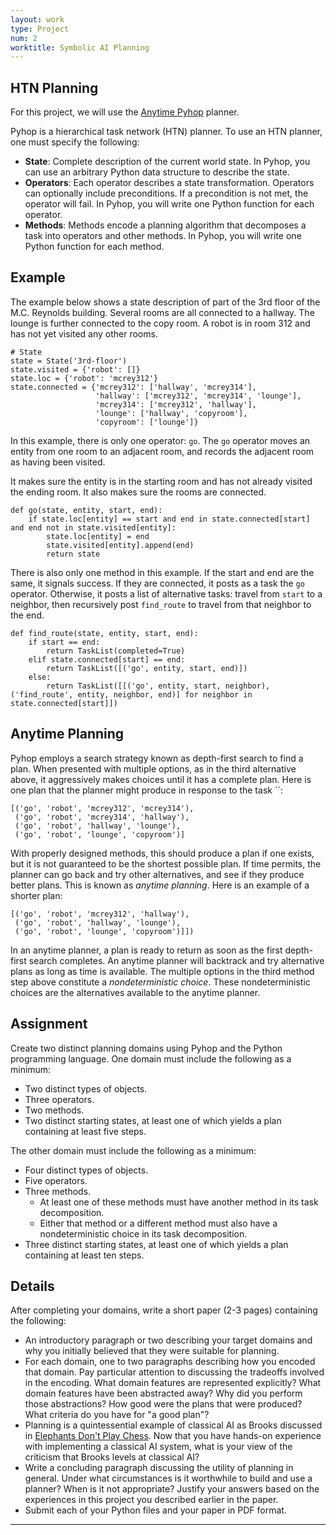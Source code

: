 ```yaml
---
layout: work
type: Project
num: 2
worktitle: Symbolic AI Planning
---
```


## HTN Planning

For this project, we will use the [Anytime Pyhop](https://github.com/gjf2a/pyhop_anytime) planner.

Pyhop is a hierarchical task network (HTN) planner. To use an HTN planner, one must specify the following:

* **State**: Complete description of the current world state. In Pyhop, you can use an arbitrary Python data structure to describe the state.
* **Operators**: Each operator describes a state transformation. Operators can optionally include preconditions. If a precondition is not met, the operator will fail. In Pyhop, you will write one Python function for each operator.
* **Methods**: Methods encode a planning algorithm that decomposes a task into operators and other methods. In Pyhop, you will write one Python function for each method.

## Example

The example below shows a state description of part of the 3rd floor of the M.C. Reynolds building. 
Several rooms are all connected to a hallway. The lounge is further connected to the copy room.
A robot is in room 312 and has not yet visited any other rooms.

```
# State
state = State('3rd-floor')
state.visited = {'robot': []}
state.loc = {'robot': 'mcrey312'}
state.connected = {'mcrey312': ['hallway', 'mcrey314'], 
                   'hallway': ['mcrey312', 'mcrey314', 'lounge'], 
                   'mcrey314': ['mcrey312', 'hallway'], 
                   'lounge': ['hallway', 'copyroom'], 
                   'copyroom': ['lounge']}
```

In this example, there is only one operator: `go`. The `go` operator moves an entity from one room to 
an adjacent room, and records the adjacent room as having been visited.

It makes sure the entity is in the starting room and has not already visited the ending room.
It also makes sure the rooms are connected.

```
def go(state, entity, start, end):
    if state.loc[entity] == start and end in state.connected[start] and end not in state.visited[entity]:
        state.loc[entity] = end
        state.visited[entity].append(end)
        return state
```

There is also only one method in this example. If the start and end are the same, it signals success.
If they are connected, it posts as a task the `go` operator. Otherwise, it posts a list of alternative
tasks: travel from `start` to a neighbor, then recursively post `find_route` to travel from that 
neighbor to the end.

```
def find_route(state, entity, start, end):
    if start == end:
        return TaskList(completed=True)
    elif state.connected[start] == end:
        return TaskList([('go', entity, start, end)])
    else:
        return TaskList([[('go', entity, start, neighbor), ('find_route', entity, neighbor, end)] for neighbor in state.connected[start]])
```

## Anytime Planning

Pyhop employs a search strategy known as depth-first search to find a plan. When presented with multiple options, 
as in the third alternative above, it aggressively makes choices until it has a complete plan. Here is one plan
that the planner might produce in response to the task ``:
```
[('go', 'robot', 'mcrey312', 'mcrey314'), 
 ('go', 'robot', 'mcrey314', 'hallway'), 
 ('go', 'robot', 'hallway', 'lounge'), 
 ('go', 'robot', 'lounge', 'copyroom')]
```

With properly designed methods, this should produce a plan if one exists, but it is not guaranteed to be the 
shortest possible plan. If time permits, the planner can go back and try other alternatives, and see if they 
produce better plans. This is known as *anytime planning*. Here is an example of a shorter plan:

```
[('go', 'robot', 'mcrey312', 'hallway'), 
 ('go', 'robot', 'hallway', 'lounge'), 
 ('go', 'robot', 'lounge', 'copyroom')]])
```

In an anytime planner, a plan is ready to return as soon as the first depth-first search completes. An anytime 
planner will backtrack and try alternative plans as long as time is available. The multiple options in the third
method step above constitute a *nondeterministic choice*. These nondeterministic choices are the alternatives 
available to the anytime planner.

## Assignment

Create two distinct planning domains using Pyhop and the Python programming language. One domain must include the 
following as a minimum:

* Two distinct types of objects.
* Three operators.
* Two methods.
* Two distinct starting states, at least one of which yields a plan containing at least five steps.

The other domain must include the following as a minimum:
* Four distinct types of objects.
* Five operators.
* Three methods.
  * At least one of these methods must have another method in its task decomposition.
  * Either that method or a different method must also have a nondeterministic choice in its task decomposition.
* Three distinct starting states, at least one of which yields a plan containing at least ten steps.


## Details

After completing your domains, write a short paper (2-3 pages) containing the following:

* An introductory paragraph or two describing your target domains and why you initially believed that they were suitable for planning.
* For each domain, one to two paragraphs describing how you encoded that domain. Pay particular attention to discussing the tradeoffs involved in the encoding. What domain features are represented explicitly? What domain features have been abstracted away? Why did you perform those abstractions? How good were the plans that were produced? What criteria do you have for "a good plan"?
* Planning is a quintessential example of classical AI as Brooks discussed in 
  [Elephants Don't Play Chess]({{site.baseurl}}/readings/Brooks1990.pdf).
  Now that you have hands-on experience with implementing a classical AI system, what is your view of the criticism
  that Brooks levels at classical AI?
* Write a concluding paragraph discussing the utility of planning in general. Under what circumstances is it worthwhile to build and use a planner? When is it not appropriate? Justify your answers based on the experiences in this project you described earlier in the paper.
* Submit each of your Python files and your paper in PDF format.


------------------------------------------------------------------------
